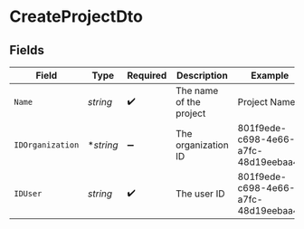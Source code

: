 # CreateProjectDto


## Fields

| Field                                | Type                                 | Required                             | Description                          | Example                              |
| ------------------------------------ | ------------------------------------ | ------------------------------------ | ------------------------------------ | ------------------------------------ |
| `Name`                               | *string*                             | :heavy_check_mark:                   | The name of the project              | Project Name                         |
| `IDOrganization`                     | **string*                            | :heavy_minus_sign:                   | The organization ID                  | 801f9ede-c698-4e66-a7fc-48d19eebaa4f |
| `IDUser`                             | *string*                             | :heavy_check_mark:                   | The user ID                          | 801f9ede-c698-4e66-a7fc-48d19eebaa4f |